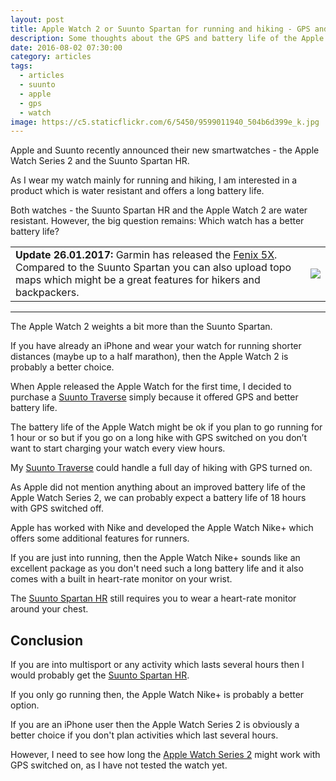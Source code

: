 ```yaml
---
layout: post
title: Apple Watch 2 or Suunto Spartan for running and hiking - GPS and Battery Life
description: Some thoughts about the GPS and battery life of the Apple Watch 2 and Suunto Spartan
date: 2016-08-02 07:30:00
category: articles
tags:
  - articles
  - suunto
  - apple
  - gps
  - watch
image: https://c5.staticflickr.com/6/5450/9599011940_504b6d399e_k.jpg
---
```


Apple and Suunto recently announced their new smartwatches - the Apple Watch Series 2 and the Suunto Spartan HR.

As I wear my watch mainly for running and hiking, I am interested in a product which is water resistant and offers a long battery life.

Both watches - the Suunto Spartan HR and the Apple Watch 2 are water resistant. However, the big question remains:  Which watch has a better battery life?

<div class="table-responsive">
  <table class="table">
<tr><td>
<b>Update 26.01.2017:</b> Garmin has released the <a href="http://www.avantlink.com/click.php?tt=cl&mi=10248&pw=150351&url=https%3A%2F%2Fwww.rei.com%2Fproduct%2F121191%2Fgarmin-fenix-5x-sapphire-multisport-gps-heart-rate-monitor-watch" rel="nofollow" target="_blank">Fenix 5X</a>. Compared to the Suunto Spartan you can also upload topo maps which might be a great features for hikers and backpackers.
</td><td>
<a rel="nofollow" target="_blank"  href="https://www.amazon.com/gp/product/B01MQX3306/ref=as_li_tl?ie=UTF8&camp=1789&creative=9325&creativeASIN=B01MQX3306&linkCode=as2&tag=hikeve-20&linkId=4177130ddbf2302b934737f55f478f18"><img border="0" src="//ws-na.amazon-adsystem.com/widgets/q?_encoding=UTF8&MarketPlace=US&ASIN=B01MQX3306&ServiceVersion=20070822&ID=AsinImage&WS=1&Format=_SL250_&tag=hikeve-20" ></a><img src="//ir-na.amazon-adsystem.com/e/ir?t=hikeve-20&l=am2&o=1&a=B01MQX3306" width="1" height="1" border="0" alt="" style="border:none !important; margin:0px !important;" />
</td></tr>
</table>
</div>
<hr>
<!--more-->

The Apple Watch 2 weights a bit more than the Suunto Spartan.

If you have already an iPhone and wear your watch for running shorter distances (maybe up to a half marathon), then the Apple Watch 2 is probably a better choice.
<br>
<!--more-->

When Apple released the Apple Watch for the first time, I decided to purchase a  [Suunto Traverse](http://www.hikeventures.com/Suunto-Traverse-Ambit3-differences/) simply because it offered GPS and better battery life.

The battery life of the Apple Watch might be ok if you plan to go running for 1 hour or so but if you go on a long hike with GPS switched on you don’t want to start charging your watch every view hours.

My  [Suunto Traverse](http://www.hikeventures.com/Suunto-Traverse-Ambit3-differences/) could handle a full day of hiking with GPS turned on.

As Apple did not mention anything about an improved battery life of the Apple Watch Series 2, we can probably expect a battery life of 18 hours with GPS switched off.

Apple has worked with Nike and developed the Apple Watch Nike+ which offers some additional features for runners.

If you are just into running, then the Apple Watch Nike+ sounds like an excellent package as you don't need such a long battery life and it also comes with a built in heart-rate monitor on your wrist.

The <a href="http://amzn.to/2pkGVh8" rel="nofollow" target="_blank">Suunto Spartan HR</a> still requires you to wear a heart-rate monitor around your chest.

<script src="//z-na.amazon-adsystem.com/widgets/onejs?MarketPlace=US&adInstanceId=cc781bfd-577f-4efb-9da6-75cb9fc7d1c2"></script>

## Conclusion

If you are into multisport or any activity which lasts several hours then I would probably get the <a href="http://amzn.to/2pkGVh8" rel="nofollow" target="_blank">Suunto Spartan HR</a>.

If you only go running then, the Apple Watch Nike+ is probably a better option.

If you are an iPhone user then the Apple Watch Series 2 is obviously a better choice if you don't plan activities which last several hours.

However, I need to see how long the <a href="http://amzn.to/2pKb4Gt" target="_blank" rel="nofollow">Apple Watch Series 2</a> might work with GPS switched on, as I have not tested the watch yet.
